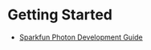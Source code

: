 Getting Started
==

- [Sparkfun Photon Development Guide](https://learn.sparkfun.com/tutorials/photon-development-guide/all)

